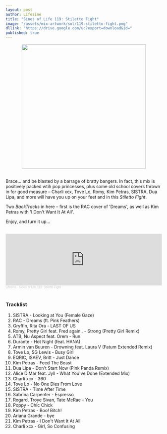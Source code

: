 ```yaml
---
layout: post
author: Lifesine
title: "Sines of Life 119: Stiletto Fight"
image: "/assets/mix-artwork/sol/119-stiletto-fight.png"
dllink: "https://drive.google.com/uc?export=download&id="
published: true
---
```


<div style="text-align:center"><img src="{{ page.image }}" width="400px" height="auto" /></div>
<br>

Brace... and be blasted by a barrage of bratty bangers. In fact, this mix is positively packed wtih pop princesses, plus some old school covers thrown in for good measure – Charli xcx, Tove Lo, Romy, Kim Petras, SISTRA, Dua Lipa, and more will have you up on your feet and in this _Stiletto Fight_.

Two _BackTracks_ in here – first is the RAC cover of 'Dreams', as well as Kim Petras with 'I Don't Want It At All'.

Enjoy, and turn it up...

<br>

<iframe width="100%" height="166" scrolling="no" frameborder="no" allow="autoplay" src="https://w.soundcloud.com/player/?url=https%3A//api.soundcloud.com/tracks/1938067970&color=%23ff0606&auto_play=false&hide_related=false&show_comments=true&show_user=true&show_reposts=false&show_teaser=true"></iframe><div style="font-size: 10px; color: #cccccc;line-break: anywhere;word-break: normal;overflow: hidden;white-space: nowrap;text-overflow: ellipsis; font-family: Interstate,Lucida Grande,Lucida Sans Unicode,Lucida Sans,Garuda,Verdana,Tahoma,sans-serif;font-weight: 100;"><a href="https://soundcloud.com/lifesine" title="Lifesine" target="_blank" style="color: #cccccc; text-decoration: none;">Lifesine</a> · <a href="https://soundcloud.com/lifesine/sines-of-life-119" title="Sines of Life 119: Stiletto Fight" target="_blank" style="color: #cccccc; text-decoration: none;">Sines of Life 119: Stiletto Fight</a></div>

<br>

### Tracklist

01. SISTRA - Looking at You (Female Gaze)
02. RAC - Dreams (ft. Pink Feathers)
03. Gryffin, Rita Ora - LAST OF US
04. Romy, Pretty Girl feat. Fred again.. - Strong (Pretty Girl Remix)
05. ATB, Nu Aspect feat. Orem - Run
06. Durante - Hot Night (feat. HANA)
07. Armin van Buuren - Drowning feat. Laura V (Fatum Extended Remix)
08. Tove Lo, SG Lewis - Busy Girl
09. EQRIC, ISAEV, Britt - Just Dance
10. Kim Petras - Feed The Beast
11. Dua Lipa - Don't Start Now (Pink Panda Remix)
12. Alice DiMar feat. Jyll - What You've Done (Extended Mix)
13. Charli xcx - 360
14. Tove Lo - No One Dies From Love
15. SISTRA - Time After Time
16. Sabrina Carpenter - Espresso
17. Regard, Troye Sivan, Tate McRae - You
18. Poppy - Chic Chick
19. Kim Petras - Boo! Bitch!
20. Ariana Grande - bye
21. Kim Petras - I Don't Want It At All
22. Charli xcx - Girl, So Confusing

<br>
